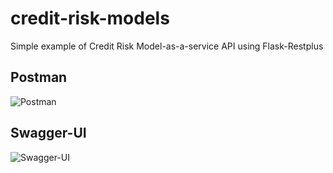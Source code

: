 # credit-risk-models
Simple example of Credit Risk Model-as-a-service API using Flask-Restplus


## Postman
![Postman](https://quantmill.s3.eu-west-2.amazonaws.com/github/credit-risk-kmv-postman.PNG)

## Swagger-UI
![Swagger-UI](https://quantmill.s3.eu-west-2.amazonaws.com/github/credit-risk-kmv-swagger.PNG)


